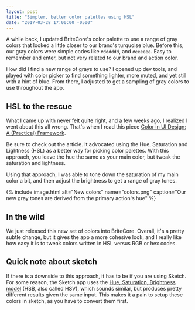 ```yaml
---
layout: post
title: "Simpler, better color palettes using HSL"
date: "2017-03-28 17:00:00 -0500"
---
```


A while back, I updated BriteCore's color palette to use a range of gray colors that looked a little closer to our brand's turquoise blue. Before this, our gray colors were simple codes like `#dddddd`, and `#eeeeee`. Easy to remember and enter, but not very related to our brand and action color.

How did I find a new range of grays to use? I opened up dev tools, and played with color picker to find something lighter, more muted, and yet still with a hint of blue. From there, I adjusted to get a sampling of gray colors to use throughout the app.

## HSL to the rescue

What I came up with never felt quite right, and a few weeks ago, I realized I went about this all wrong. That's when I read this piece [Color in UI Design: A (Practical) Framework](https://medium.com/@erikdkennedy/color-in-ui-design-a-practical-framework-e18cacd97f9e).

Be sure to check out the article. It advocated using the Hue, Saturation and Lightness (HSL) as a better way for picking color palettes. With this approach, you leave the hue the same as your main color, but tweak the saturation and lightness.

Using that approach, I was able to tone down the saturation of my main color a bit, and then adjust the brightness to get a range of gray tones.

{% include image.html alt="New colors" name="colors.png" caption="Our new gray tones are derived from the primary action's hue" %}

## In the wild

We just released this new set of colors into BriteCore. Overall, it's a pretty subtle change, but it gives the app a more cohesive look, and I really like how easy it is to tweak colors written in HSL versus RGB or hex codes.

## Quick note about sketch

If there is a downside to this approach, it has to be if you are using Sketch. For some reason, the Sketch app uses the [Hue, Saturation, Brightness model](https://en.wikipedia.org/wiki/HSL_and_HSV) (HSB, also called HSV), which sounds similar, but produces pretty different results given the same input. This makes it a pain to setup these colors in sketch, as you have to convert them first.
